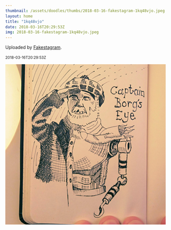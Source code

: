 ```yaml
---
thumbnail: /assets/doodles/thumbs/2018-03-16-fakestagram-1kq48vjo.jpeg
layout: home
title: "1kq48vjo"
date: 2018-03-16T20:29:53Z
img: 2018-03-16-fakestagram-1kq48vjo.jpeg
---
```


Uploaded by [Fakestagram](https://github.com/opyate/fakestagram).

<small>2018-03-16T20:29:53Z</small>

![Uploaded by Fakestagram](/assets/doodles/original/2018-03-16-fakestagram-1kq48vjo.jpeg)

